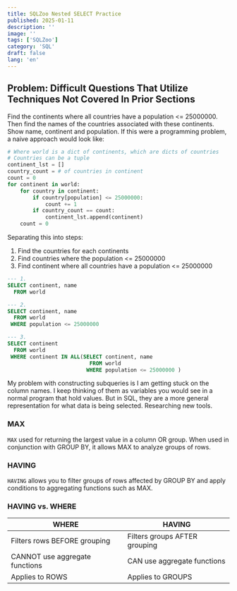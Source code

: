 ```yaml
---
title: SQLZoo Nested SELECT Practice
published: 2025-01-11
description: ''
image: ''
tags: ['SQLZoo']
category: 'SQL'
draft: false 
lang: 'en'
---
```


## Problem: Difficult Questions That Utilize Techniques Not Covered In Prior Sections

Find the continents where all countries have a population <= 25000000. Then find the names of the countries associated with these continents. Show name, continent and population. If this were a programming problem, a naive approach would look like:

```python
# Where world is a dict of continents, which are dicts of countries
# Countries can be a tuple
continent_lst = []
country_count = # of countries in continent
count = 0
for continent in world:
    for country in continent:
        if country[population] <= 25000000:
            count += 1
        if country_count == count:
            continent_lst.append(continent)
    count = 0
```

Separating this into steps:

1. Find the countries for each continents
2. Find countries where the population <= 25000000
3. Find continent where all countries have a population <= 25000000

```sql
--- 1.
SELECT continent, name
  FROM world

--- 2.
SELECT continent, name
  FROM world
 WHERE population <= 25000000

--- 3. 
SELECT continent
  FROM world
 WHERE continent IN ALL(SELECT continent, name
                          FROM world
                         WHERE population <= 25000000 )
```

My problem with constructing subqueries is I am getting stuck on the column names. I keep thinking of them as variables you would see in a normal program that hold values. But in SQL, they are a more general representation for what data is being selected. Researching new tools.

### MAX

<code>MAX</code> used for returning the largest value in a column OR group. When used in conjunction with GROUP BY, it allows MAX to analyze groups of rows.

### HAVING

<code>HAVING</code> allows you to filter groups of rows affected by GROUP BY and apply conditions to aggregating functions such as MAX.

### HAVING vs. WHERE

| WHERE | HAVING |
|--------|-------|
|Filters rows BEFORE grouping|Filters groups AFTER grouping|
|CANNOT use aggregate functions|CAN use aggregate functions|
|Applies to ROWS|Applies to GROUPS|